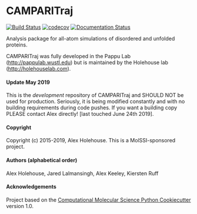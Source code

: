 CAMPARITraj
==============================
[![Build Status](https://travis-ci.org/holehouse-lab/camparitraj.svg?branch=master)](https://travis-ci.org/holehouse-lab/camparitraj)
[![codecov](https://codecov.io/gh/holehouse-lab/camparitraj/branch/master/graph/badge.svg)](https://codecov.io/gh/holehouse-lab/camparitraj)
[![Documentation Status](https://readthedocs.org/projects/camparitraj/badge/?version=latest)](https://camparitraj.readthedocs.io/en/latest/?badge=latest)


Analysis package for all-atom simulations of disordered and unfolded proteins.

CAMPARITraj was fully developed in the Pappu Lab (http://pappulab.wustl.edu) but is maintained by the Holehouse lab (http://holehouselab.com).

#### Update May 2019
This is the *development* repository of CAMPARITraj and SHOULD NOT be used for production. Seriously, it is being modified constantly and with no building requirements during code pushes. If you want a building copy PLEASE contact Alex directly! [last touched June 24th 2019].

#### Copyright
Copyright (c) 2015-2019, Alex Holehouse. This is a MolSSI-sponsored project.

#### Authors (alphabetical order)
Alex Holehouse, Jared Lalmansingh, Alex Keeley, Kiersten Ruff

#### Acknowledgements
Project based on the
[Computational Molecular Science Python Cookiecutter](https://github.com/molssi/cookiecutter-cms) version 1.0.
